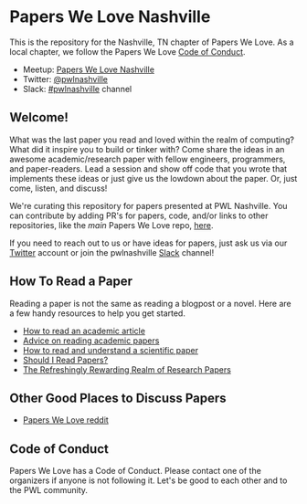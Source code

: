 # Papers We Love Nashville

This is the repository for the Nashville, TN chapter of Papers We Love. As a local chapter, we follow the Papers We Love [Code of Conduct](https://github.com/papers-we-love/nashville/blob/master/code-of-conduct.md).

* Meetup: [Papers We Love Nashville](http://www.meetup.com/pwlnashville)
* Twitter: [@pwlnashville](https://twitter.com/pwlnashville)
* Slack: [#pwlnashville](http://papersweloveslack.herokuapp.com/) channel

## Welcome!

What was the last paper you read and loved within the realm of computing? What did it inspire you to build or tinker with? Come share the ideas in an awesome academic/research paper with fellow engineers, programmers, and paper-readers. Lead a session and show off code that you wrote that implements these ideas or just give us the lowdown about the paper. Or, just come, listen, and discuss!

We're curating this repository for papers presented at PWL Nashville. You can contribute by adding PR's for papers, code, and/or links to other repositories, like the _main_ Papers We Love repo, [here](https://github.com/papers-we-love/papers-we-love).

If you need to reach out to us or have ideas for papers, just ask us via our [Twitter](https://twitter.com/pwlnashville) account or join the pwlnashville [Slack](http://papersweloveslack.herokuapp.com/) channel!

## How To Read a Paper

Reading a paper is not the same as reading a blogpost or a novel. Here are a few handy resources to help you get started.

* [How to read an academic article](http://organizationsandmarkets.com/2010/08/31/how-to-read-an-academic-article/)
* [Advice on reading academic papers](http://www4.ncsu.edu/~akmassey/posts/2012-02-15-advice-on-reading-academic-papers.html)
* [How to read and understand a scientific paper](http://violentmetaphors.com/2013/08/25/how-to-read-and-understand-a-scientific-paper-2/)
* [Should I Read Papers?](http://michaelrbernste.in/2014/10/21/should-i-read-papers.html)
* [The Refreshingly Rewarding Realm of Research Papers](https://www.youtube.com/watch?v=8eRx5Wo3xYA)

## Other Good Places to Discuss Papers

* [Papers We Love reddit](http://www.reddit.com/r/paperswelove)

## Code of Conduct

Papers We Love has a Code of Conduct. Please contact one of the organizers if anyone is not following it. Let's be good to each other and to the PWL community.
